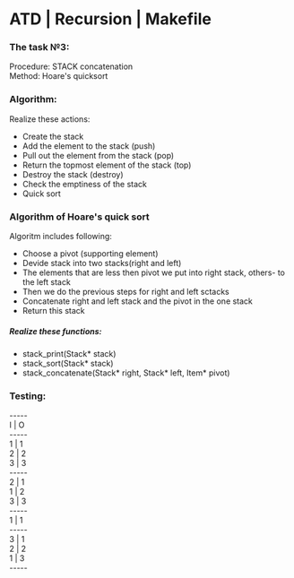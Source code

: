 # ATD | Recursion | Makefile
### The task №3:
Procedure: STACK concatenation </br>
Method: Hoare's quicksort
### Algorithm:
Realize these actions:
  * Create the stack
  * Add the element to the stack (push)
  * Pull out the element from the stack (pop)
  * Return the topmost element of the stack (top)
  * Destroy the stack (destroy)
  * Check the emptiness of the stack 
  * Quick sort 
### Algorithm of Hoare's quick sort
Algoritm includes following:
* Choose a pivot (supporting element)
* Devide stack into two stacks(right and left)
* The elements that are less then pivot we put into right stack, others- to the left stack
* Then we do the previous steps for right and left sctacks
* Concatenate right and left stack and the pivot in the one stack
* Return this stack
##### Realize these functions:
* stack_print(Stack* stack)
* stack_sort(Stack* stack)
* stack_concatenate(Stack* right, Stack* left, Item* pivot)
### Testing:
----- </br>
I | O </br>
-----</br>
1 | 1 </br>
2 | 2 </br>
3 | 3 </br>
----- </br>
2 | 1 </br>
1 | 2 </br>
3 | 3 </br>
----- </br>
1 | 1 </br>
----- </br>
3 | 1 </br>
2 | 2 </br>
1 | 3 </br>
----- </br>




